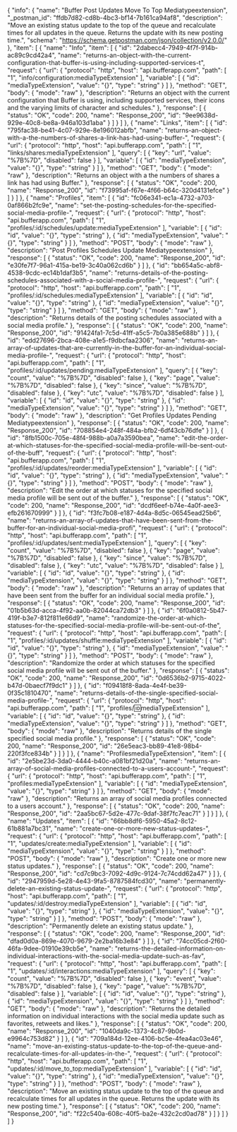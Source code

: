 {
  "info": {
    "name": "Buffer Post Updates Move To Top Mediatypeextension",
    "_postman_id": "ffdb7d82-cd8b-4bc3-bf14-7b161ca94af8",
    "description": "Move an existing status update to the top of the queue and recalculate times for all updates in the queue. Returns the update with its new posting time.",
    "schema": "https://schema.getpostman.com/json/collection/v2.0.0/"
  },
  "item": [
    {
      "name": "Info",
      "item": [
        {
          "id": "2dabecc4-7949-4f7f-914b-ac89c9cd42a4",
          "name": "returns-an-object-with-the-current-configuration-that-buffer-is-using-including-supported-services-t",
          "request": {
            "url": {
              "protocol": "http",
              "host": "api.bufferapp.com",
              "path": [
                "1",
                "info/configuration:mediaTypeExtension"
              ],
              "variable": [
                {
                  "id": "mediaTypeExtension",
                  "value": "{}",
                  "type": "string"
                }
              ]
            },
            "method": "GET",
            "body": {
              "mode": "raw"
            },
            "description": "Returns an object with the current configuration that Buffer is using, including supported services, their icons and the varying limits of character and schedules."
          },
          "response": [
            {
              "status": "OK",
              "code": 200,
              "name": "Response_200",
              "id": "9ee9638d-929e-40c8-be8a-946a103d1aba"
            }
          ]
        }
      ]
    },
    {
      "name": "Links",
      "item": [
        {
          "id": "795fac38-be41-4c07-929e-8e196012abfb",
          "name": "returns-an-object-with-a-the-numbers-of-shares-a-link-has-had-using-buffer-",
          "request": {
            "url": {
              "protocol": "http",
              "host": "api.bufferapp.com",
              "path": [
                "1",
                "links/shares:mediaTypeExtension"
              ],
              "query": [
                {
                  "key": "url",
                  "value": "%7B%7D",
                  "disabled": false
                }
              ],
              "variable": [
                {
                  "id": "mediaTypeExtension",
                  "value": "{}",
                  "type": "string"
                }
              ]
            },
            "method": "GET",
            "body": {
              "mode": "raw"
            },
            "description": "Returns an object with a the numbers of shares a link has had using Buffer."
          },
          "response": [
            {
              "status": "OK",
              "code": 200,
              "name": "Response_200",
              "id": "f73995af-f67e-4f66-b64c-320d4131efce"
            }
          ]
        }
      ]
    },
    {
      "name": "Profiles",
      "item": [
        {
          "id": "fc06e341-ec1a-4732-a703-0af866b2fc9e",
          "name": "set-the-posting-schedules-for-the-specified-social-media-profile-",
          "request": {
            "url": {
              "protocol": "http",
              "host": "api.bufferapp.com",
              "path": [
                "1",
                "profiles/:id/schedules/update:mediaTypeExtension"
              ],
              "variable": [
                {
                  "id": "id",
                  "value": "{}",
                  "type": "string"
                },
                {
                  "id": "mediaTypeExtension",
                  "value": "{}",
                  "type": "string"
                }
              ]
            },
            "method": "POST",
            "body": {
              "mode": "raw"
            },
            "description": "Post Profiles Schedules Update Mediatypeextension"
          },
          "response": [
            {
              "status": "OK",
              "code": 200,
              "name": "Response_200",
              "id": "e30fe7f7-96a1-415a-be19-3c40a062cd6b"
            }
          ]
        },
        {
          "id": "bb654a5c-abf8-4538-9cdc-ec14b1daf3b5",
          "name": "returns-details-of-the-posting-schedules-associated-with-a-social-media-profile-",
          "request": {
            "url": {
              "protocol": "http",
              "host": "api.bufferapp.com",
              "path": [
                "1",
                "profiles/:id/schedules:mediaTypeExtension"
              ],
              "variable": [
                {
                  "id": "id",
                  "value": "{}",
                  "type": "string"
                },
                {
                  "id": "mediaTypeExtension",
                  "value": "{}",
                  "type": "string"
                }
              ]
            },
            "method": "GET",
            "body": {
              "mode": "raw"
            },
            "description": "Returns details of the posting schedules associated with a social media profile."
          },
          "response": [
            {
              "status": "OK",
              "code": 200,
              "name": "Response_200",
              "id": "91424fa1-7c5d-41ff-a5c5-7b0a385e688b"
            }
          ]
        },
        {
          "id": "edd27696-2bca-408e-a1e5-f9dbcfaa2306",
          "name": "returns-an-array-of-updates-that-are-currently-in-the-buffer-for-an-individual-social-media-profile-",
          "request": {
            "url": {
              "protocol": "http",
              "host": "api.bufferapp.com",
              "path": [
                "1",
                "profiles/:id/updates/pending:mediaTypeExtension"
              ],
              "query": [
                {
                  "key": "count",
                  "value": "%7B%7D",
                  "disabled": false
                },
                {
                  "key": "page",
                  "value": "%7B%7D",
                  "disabled": false
                },
                {
                  "key": "since",
                  "value": "%7B%7D",
                  "disabled": false
                },
                {
                  "key": "utc",
                  "value": "%7B%7D",
                  "disabled": false
                }
              ],
              "variable": [
                {
                  "id": "id",
                  "value": "{}",
                  "type": "string"
                },
                {
                  "id": "mediaTypeExtension",
                  "value": "{}",
                  "type": "string"
                }
              ]
            },
            "method": "GET",
            "body": {
              "mode": "raw"
            },
            "description": "Get Profiles Updates Pending Mediatypeextension"
          },
          "response": [
            {
              "status": "OK",
              "code": 200,
              "name": "Response_200",
              "id": "708854e4-248f-484a-bfb2-6df43cb76dfe"
            }
          ]
        },
        {
          "id": "8fb1500c-705e-48f4-988b-a0a7a3590bea",
          "name": "edit-the-order-at-which-statuses-for-the-specified-social-media-profile-will-be-sent-out-of-the-buff",
          "request": {
            "url": {
              "protocol": "http",
              "host": "api.bufferapp.com",
              "path": [
                "1",
                "profiles/:id/updates/reorder:mediaTypeExtension"
              ],
              "variable": [
                {
                  "id": "id",
                  "value": "{}",
                  "type": "string"
                },
                {
                  "id": "mediaTypeExtension",
                  "value": "{}",
                  "type": "string"
                }
              ]
            },
            "method": "POST",
            "body": {
              "mode": "raw"
            },
            "description": "Edit the order at which statuses for the specified social media profile will be sent out of the buffer."
          },
          "response": [
            {
              "status": "OK",
              "code": 200,
              "name": "Response_200",
              "id": "dcdf6eef-b74e-4a0f-aee3-efb261670999"
            }
          ]
        },
        {
          "id": "f3fc7b08-e187-4d4a-8d5c-06545ead25b6",
          "name": "returns-an-array-of-updates-that-have-been-sent-from-the-buffer-for-an-individual-social-media-profi",
          "request": {
            "url": {
              "protocol": "http",
              "host": "api.bufferapp.com",
              "path": [
                "1",
                "profiles/:id/updates/sent:mediaTypeExtension"
              ],
              "query": [
                {
                  "key": "count",
                  "value": "%7B%7D",
                  "disabled": false
                },
                {
                  "key": "page",
                  "value": "%7B%7D",
                  "disabled": false
                },
                {
                  "key": "since",
                  "value": "%7B%7D",
                  "disabled": false
                },
                {
                  "key": "utc",
                  "value": "%7B%7D",
                  "disabled": false
                }
              ],
              "variable": [
                {
                  "id": "id",
                  "value": "{}",
                  "type": "string"
                },
                {
                  "id": "mediaTypeExtension",
                  "value": "{}",
                  "type": "string"
                }
              ]
            },
            "method": "GET",
            "body": {
              "mode": "raw"
            },
            "description": "Returns an array of updates that have been sent from the buffer for an individual social media profile."
          },
          "response": [
            {
              "status": "OK",
              "code": 200,
              "name": "Response_200",
              "id": "01b5b63d-acca-4f92-aa0b-82044ca72db3"
            }
          ]
        },
        {
          "id": "6f0a0812-5b47-419f-b3e7-812f811e66d9",
          "name": "randomize-the-order-at-which-statuses-for-the-specified-social-media-profile-will-be-sent-out-of-the",
          "request": {
            "url": {
              "protocol": "http",
              "host": "api.bufferapp.com",
              "path": [
                "1",
                "profiles/:id/updates/shuffle:mediaTypeExtension"
              ],
              "variable": [
                {
                  "id": "id",
                  "value": "{}",
                  "type": "string"
                },
                {
                  "id": "mediaTypeExtension",
                  "value": "{}",
                  "type": "string"
                }
              ]
            },
            "method": "POST",
            "body": {
              "mode": "raw"
            },
            "description": "Randomize the order at which statuses for the specified social media profile will be sent out of the buffer."
          },
          "response": [
            {
              "status": "OK",
              "code": 200,
              "name": "Response_200",
              "id": "0d6536b2-9715-4022-b47d-0baecf7f9dc1"
            }
          ]
        },
        {
          "id": "f09418f8-8ada-4e4f-be39-0f35c1810470",
          "name": "returns-details-of-the-single-specified-social-media-profile-",
          "request": {
            "url": {
              "protocol": "http",
              "host": "api.bufferapp.com",
              "path": [
                "1",
                "profiles/:id:mediaTypeExtension"
              ],
              "variable": [
                {
                  "id": "id",
                  "value": "{}",
                  "type": "string"
                },
                {
                  "id": "mediaTypeExtension",
                  "value": "{}",
                  "type": "string"
                }
              ]
            },
            "method": "GET",
            "body": {
              "mode": "raw"
            },
            "description": "Returns details of the single specified social media profile."
          },
          "response": [
            {
              "status": "OK",
              "code": 200,
              "name": "Response_200",
              "id": "26e5eac3-bb89-41e8-98b4-220f3fce834b"
            }
          ]
        }
      ]
    },
    {
      "name": "ProfilesmediaTypeExtension",
      "item": [
        {
          "id": "2e5be23d-3da0-4444-b40c-a081bf21d20a",
          "name": "returns-an-array-of-social-media-profiles-connected-to-a-users-account-",
          "request": {
            "url": {
              "protocol": "http",
              "host": "api.bufferapp.com",
              "path": [
                "1",
                "profiles:mediaTypeExtension"
              ],
              "variable": [
                {
                  "id": "mediaTypeExtension",
                  "value": "{}",
                  "type": "string"
                }
              ]
            },
            "method": "GET",
            "body": {
              "mode": "raw"
            },
            "description": "Returns an array of social media profiles connected to a users account."
          },
          "response": [
            {
              "status": "OK",
              "code": 200,
              "name": "Response_200",
              "id": "2aa5bc67-5d2e-477c-9daf-38f7fc7eac71"
            }
          ]
        }
      ]
    },
    {
      "name": "Updates",
      "item": [
        {
          "id": "66bb8df6-5950-45a2-8c12-61b881a7bc31",
          "name": "create-one-or-more-new-status-updates-",
          "request": {
            "url": {
              "protocol": "http",
              "host": "api.bufferapp.com",
              "path": [
                "1",
                "updates/create:mediaTypeExtension"
              ],
              "variable": [
                {
                  "id": "mediaTypeExtension",
                  "value": "{}",
                  "type": "string"
                }
              ]
            },
            "method": "POST",
            "body": {
              "mode": "raw"
            },
            "description": "Create one or more new status updates."
          },
          "response": [
            {
              "status": "OK",
              "code": 200,
              "name": "Response_200",
              "id": "cd7c9bc3-7092-4d9c-9124-7c74cdd62a47"
            }
          ]
        },
        {
          "id": "2947959d-5e28-4e43-9fa5-8787584fcd30",
          "name": "permanently-delete-an-existing-status-update-",
          "request": {
            "url": {
              "protocol": "http",
              "host": "api.bufferapp.com",
              "path": [
                "1",
                "updates/:id/destroy:mediaTypeExtension"
              ],
              "variable": [
                {
                  "id": "id",
                  "value": "{}",
                  "type": "string"
                },
                {
                  "id": "mediaTypeExtension",
                  "value": "{}",
                  "type": "string"
                }
              ]
            },
            "method": "POST",
            "body": {
              "mode": "raw"
            },
            "description": "Permanently delete an existing status update."
          },
          "response": [
            {
              "status": "OK",
              "code": 200,
              "name": "Response_200",
              "id": "dfad0d0a-869e-4070-9679-2e2ba16b3e84"
            }
          ]
        },
        {
          "id": "74cc05cd-2f60-46fa-9dee-01910e39cb5e",
          "name": "returns-the-detailed-information-on-individual-interactions-with-the-social-media-update-such-as-fav",
          "request": {
            "url": {
              "protocol": "http",
              "host": "api.bufferapp.com",
              "path": [
                "1",
                "updates/:id/interactions:mediaTypeExtension"
              ],
              "query": [
                {
                  "key": "count",
                  "value": "%7B%7D",
                  "disabled": false
                },
                {
                  "key": "event",
                  "value": "%7B%7D",
                  "disabled": false
                },
                {
                  "key": "page",
                  "value": "%7B%7D",
                  "disabled": false
                }
              ],
              "variable": [
                {
                  "id": "id",
                  "value": "{}",
                  "type": "string"
                },
                {
                  "id": "mediaTypeExtension",
                  "value": "{}",
                  "type": "string"
                }
              ]
            },
            "method": "GET",
            "body": {
              "mode": "raw"
            },
            "description": "Returns the detailed information on individual interactions with the social media update such as favorites, retweets and likes."
          },
          "response": [
            {
              "status": "OK",
              "code": 200,
              "name": "Response_200",
              "id": "1040da9c-1373-4c87-9b0d-e9964c753d82"
            }
          ]
        },
        {
          "id": "709a184d-12ee-4106-bc5e-4fea4ac03e46",
          "name": "move-an-existing-status-update-to-the-top-of-the-queue-and-recalculate-times-for-all-updates-in-the-",
          "request": {
            "url": {
              "protocol": "http",
              "host": "api.bufferapp.com",
              "path": [
                "1",
                "updates/:id/move_to_top:mediaTypeExtension"
              ],
              "variable": [
                {
                  "id": "id",
                  "value": "{}",
                  "type": "string"
                },
                {
                  "id": "mediaTypeExtension",
                  "value": "{}",
                  "type": "string"
                }
              ]
            },
            "method": "POST",
            "body": {
              "mode": "raw"
            },
            "description": "Move an existing status update to the top of the queue and recalculate times for all updates in the queue. Returns the update with its new posting time."
          },
          "response": [
            {
              "status": "OK",
              "code": 200,
              "name": "Response_200",
              "id": "f22c540a-608c-40f5-ba2e-432c2cd0ad78"
            }
          ]
        }
      ]
    }
  ]
}